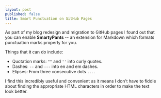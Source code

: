 ```yaml
---
layout: post
published: false
title: Smart Punctuation on GitHub Pages
---
```



As part of my blog redesign and migration to GitHub pages I found out that you can enable **SmartyPants** -- an extension for Markdown which formats punctuation marks properly for you.

Things that it can do include:

- Quotation marks: `""` and `''` into curly quotes.
- Dashes: `--` and `---` into en and em dashes.
- Elipses: From three consecutive dots `...`.

I find this incredibly useful and convenient as it means I don't have to fiddle about finding the appropriate HTML characters in order to make the text look better.